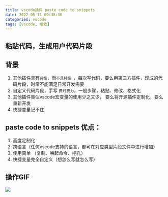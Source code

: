 ```yaml
---
title: vscode插件 paste code to snippets
date: 2022-05-11 09:38:30
categories: vscode
tags: [vscode, 增效]
---
```


## 粘贴代码，生成用户代码片段

## 背景
1. 其他插件具有`共性`，而`不具特性 `，每次写代码，要么用第三方插件，现成的代码片段，时常不能满足日常开发需要
2. 自定义代码片段，手写 `费时费力`，一般步骤，粘贴、修改、格式化
3. 其他插件类似vscode宏变量的使用少之又少， 要么将开源插件定制化，要么重新开发
4. 快捷变量记不住

## paste code to snippets 优点： 
1. 高度定制化
2. 跨语言（任何vscode支持的语言，都可在对应类型片段文件中进行增加）
3. 使用简单 （复制、唤起命令、挖孔）
4. 快捷变量完全自定义（想怎么写就怎么写）

## 操作GIF
![](http://t-blog-images.aijs.top/img/Kapture%202022-05-11%20at%2009.39.01.gif)